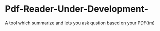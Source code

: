 # Pdf-Reader-Under-Development-
A tool which summarize and lets you ask qustion based on your PDF(tm) 
